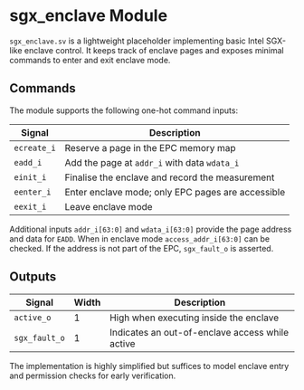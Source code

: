 # sgx_enclave Module

`sgx_enclave.sv` is a lightweight placeholder implementing basic Intel SGX-like enclave control. It keeps track of enclave pages and exposes minimal commands to enter and exit enclave mode.

## Commands

The module supports the following one-hot command inputs:

| Signal | Description |
|-------|-------------|
| `ecreate_i` | Reserve a page in the EPC memory map |
| `eadd_i` | Add the page at `addr_i` with data `wdata_i` |
| `einit_i` | Finalise the enclave and record the measurement |
| `eenter_i` | Enter enclave mode; only EPC pages are accessible |
| `eexit_i` | Leave enclave mode |

Additional inputs `addr_i[63:0]` and `wdata_i[63:0]` provide the page address and data for `EADD`. When in enclave mode `access_addr_i[63:0]` can be checked. If the address is not part of the EPC, `sgx_fault_o` is asserted.

## Outputs

| Signal | Width | Description |
|------|-------|-------------|
| `active_o` | 1 | High when executing inside the enclave |
| `sgx_fault_o` | 1 | Indicates an out-of-enclave access while active |

The implementation is highly simplified but suffices to model enclave entry and permission checks for early verification.
